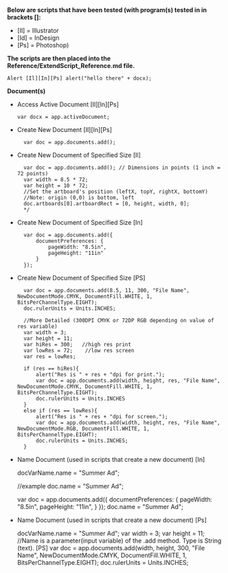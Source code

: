 <b>Below are scripts that have been tested (with program(s) tested in in brackets []:</b>

* [Il] = Illustrator
* [Id] = InDesign
* [Ps] = Photoshop)

<b>The scripts are then placed into the Reference/ExtendScript_Reference.md file.</b>

    Alert [Il][In][Ps] alert("hello there" + docx);

<b>Document(s)</b>

  * Access Active Document [Il][In][Ps]
  
        var docx = app.activeDocument;

* Create New Document [Il][In][Ps]
  
        var doc = app.documents.add();

* Create New Document of Specified Size [Il]
  
        var doc = app.documents.add(); // Dimensions in points (1 inch = 72 points)
        var width = 8.5 * 72;
        var height = 10 * 72;
        //Set the artboard's position (leftX, topY, rightX, bottomY)
        //Note: origin (0,0) is bottom, left
        doc.artboards[0].artboardRect = [0, height, width, 0];
        */

* Create New Document of Specified Size [In]
  
        var doc = app.documents.add({
            documentPreferences: {
                pageWidth: "8.5in",
                pageHeight: "11in"
            }
        });

* Create New Document of Specified Size [PS]
  
        var doc = app.documents.add(8.5, 11, 300, "File Name", NewDocumentMode.CMYK, DocumentFill.WHITE, 1, BitsPerChannelType.EIGHT);
        doc.rulerUnits = Units.INCHES;

        //More Detailed (300DPI CMYK or 72DP RGB depending on value of res variable)
        var width = 3;
        var height = 11;
        var hiRes = 300;   //high res print
        var lowRes = 72;    //low res screen
        var res = lowRes;

        if (res == hiRes){
            alert("Res is " + res + "dpi for print.");
            var doc = app.documents.add(width, height, res, "File Name", NewDocumentMode.CMYK, DocumentFill.WHITE, 1, BitsPerChannelType.EIGHT);
            doc.rulerUnits = Units.INCHES
        }
        else if (res == lowRes){
            alert("Res is " + res + "dpi for screen.");
            var doc = app.documents.add(width, height, res, "File Name", NewDocumentMode.RGB, DocumentFill.WHITE, 1, BitsPerChannelType.EIGHT);
            doc.rulerUnits = Units.INCHES;
        }

* Name Document (used in scripts that create a new document) [In]
          
    docVarName.name = "Summer Ad"; 
        
    //example
    doc.name = "Summer Ad";

    var doc = app.documents.add({
        documentPreferences: {
            pageWidth: "8.5in",
            pageHeight: "11in",
        }
    });
    doc.name = "Summer Ad";

* Name Document (used in scripts that create a new document) [Ps]

    docVarName.name = "Summer Ad";        var width = 3; var height = 11;
    //Name is a parameter(input variable) of the .add method. Type is String (text). [PS]
    var doc = app.documents.add(width, height, 300, "File Name", NewDocumentMode.CMYK, DocumentFill.WHITE, 1, BitsPerChannelType.EIGHT);
    doc.rulerUnits = Units.INCHES;




